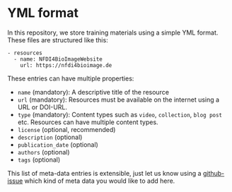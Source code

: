 # YML format

In this repository, we store training materials using a simple YML format. These files are structured like this:

```
- resources
  - name: NFDI4BioImageWebsite
    url: https://nfdi4bioimage.de 
```

These entries can have multiple properties:

* `name` (mandatory): A descriptive title of the resource
* `url` (mandatory): Resources must be available on the internet using a URL or DOI-URL.
* `type` (mandatory): Content types such as `video`, `collection`, `blog post` etc. Resources can have multiple content types.
* `license` (optional, recommended)
* `description` (optional)
* `publication_date` (optional)
* `authors` (optional)
* `tags` (optional)

This list of meta-data entries is extensible, just let us know using a [github-issue](https://github.com/NFDI4BIOIMAGE/training/issues) which kind of meta data you would like to add here.